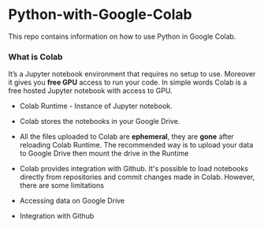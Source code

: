 # Python-with-Google-Colab
This repo contains information on how to use Python in Google Colab. 

### What is Colab
It’s a Jupyter notebook environment that requires no setup to use.
Moreover it gives you **free GPU** access to run your code. 
In simple words Colab is a free hosted Jupyter notebook with access to GPU.
 
* Colab Runtime - Instance of Jupyter notebook.  

* Colab stores the notebooks in your Google Drive.  

* All the files uploaded to Colab are **ephemeral**, they are **gone** after reloading Colab Runtime. 
    The recommended way is to upload your data to Google Drive then mount the drive in the Runtime  
    
* Colab provides integration with Github. It's possible to load notebooks directly from repositories 
and commit changes made in Colab. However, there are some limitations  
 
* Accessing data on Google Drive 
* Integration with Github  
